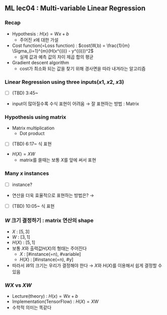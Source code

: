 ## ML lec04 : Multi-variable Linear Regression
### Recap
- Hypothesis : $H(x) = Wx + b$
  - 주어진 $x$에 대한 가설
- Cost function(=Loss function) : $cost(W,b) = \frac{1}{m} \Sigma_{i=1}^{m}(H(x^{(i)} - y^{(i)})^2$
  - 실제 값과 예측 값의 차이 제곱 합의 평균
- Gradient descent algorithm
  - cost가 최소화 되는 값을 찾기 위해 경사면을 따라 내겨라는 알고리즘

### Linear Regression using three inputs($x1$, $x2$, $x3$)
- [ ] (TBD) 3:45~
- input이 많아질수록 수식 표현이 어려움 → 잘 표현하는 방법 : Matrix

### Hypothesis using matrix
- Matrix multiplication
  - Dot product
- [ ] (TBD) 6:17~ 식 표현
- $H(X) = XW$
  - matrix를 쓸때는 보통 $X$를 앞에 써서 표현

### Many $x$ instances
- [ ] instance?
- 연산을 더욱 효율적으로 표현하는 방법은? →
- [ ] (TBD) 10:05~ 식 표현

### $W$ 크기 결정하기 : matrix 연산의 shape
- $X$ : $[5,3]$
- $W$ : $[3,1]$
- $H(X)$ : $[5,1]$
- 보통 $X$와 출력값$H(X)$의 형태는 주어진다
  - $X$ : [#instance(=n), #variable]
  - $H(X)$ : [#instance(=n), #y]
- 따라서 $W$의 크기는 우리가 결정해야 한다 → $X$와 $H(X)$를 이용해서 쉽게 결정할 수 있음

### $WX$ vs $XW$
- Lecture(theory) : $H(x) = Wx + b$
- Implementation(TensorFlow) : $H(X) = XW$
- 수학적 의미는 똑같다
